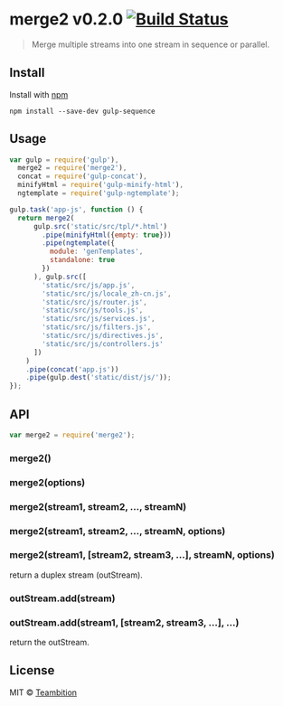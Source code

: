 merge2 v0.2.0 [![Build Status](https://travis-ci.org/teambition/merge2.svg)](https://travis-ci.org/teambition/merge2)
====
> Merge multiple streams into one stream in sequence or parallel.

## Install

Install with [npm](https://npmjs.org/package/gulp-merge)

```
npm install --save-dev gulp-sequence
```


## Usage

```js
var gulp = require('gulp'),
  merge2 = require('merge2'),
  concat = require('gulp-concat'),
  minifyHtml = require('gulp-minify-html'),
  ngtemplate = require('gulp-ngtemplate');

gulp.task('app-js', function () {
  return merge2(
      gulp.src('static/src/tpl/*.html')
        .pipe(minifyHtml({empty: true}))
        .pipe(ngtemplate({
          module: 'genTemplates',
          standalone: true
        })
      ), gulp.src([
        'static/src/js/app.js',
        'static/src/js/locale_zh-cn.js',
        'static/src/js/router.js',
        'static/src/js/tools.js',
        'static/src/js/services.js',
        'static/src/js/filters.js',
        'static/src/js/directives.js',
        'static/src/js/controllers.js'
      ])
    )
    .pipe(concat('app.js'))
    .pipe(gulp.dest('static/dist/js/'));
});
```

## API

```js
var merge2 = require('merge2');
```

### merge2()
### merge2(options)
### merge2(stream1, stream2, ..., streamN)
### merge2(stream1, stream2, ..., streamN, options)
### merge2(stream1, [stream2, stream3, ...], streamN, options)
return a duplex stream (outStream).

### outStream.add(stream)
### outStream.add(stream1, [stream2, stream3, ...], ...)
return the outStream.

## License

MIT © [Teambition](http://teambition.com)

